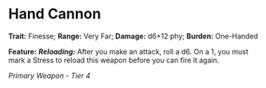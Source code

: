 # Hand Cannon

**Trait:** Finesse; **Range:** Very Far; **Damage:** d6+12 phy; **Burden:** One-Handed

**Feature:** ***Reloading:*** After you make an attack, roll a d6. On a 1, you must mark a Stress to reload this weapon before you can fire it again.

*Primary Weapon - Tier 4*
